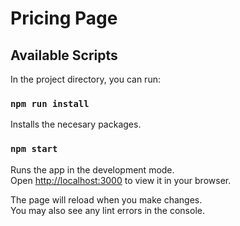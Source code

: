 # Pricing Page

## Available Scripts

In the project directory, you can run:

### `npm run install`

Installs the necesary packages.

### `npm start`

Runs the app in the development mode.\
Open [http://localhost:3000](http://localhost:3000) to view it in your browser.

The page will reload when you make changes.\
You may also see any lint errors in the console.


